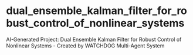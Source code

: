 # dual_ensemble_kalman_filter_for_robust_control_of_nonlinear_systems
AI-Generated Project: Dual Ensemble Kalman Filter for Robust Control of Nonlinear Systems - Created by WATCHDOG Multi-Agent System
